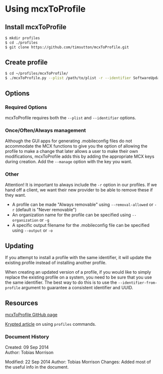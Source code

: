 # Using mcxToProfile 



## Install mcxToProfile

```bash
$ mkdir profiles
$ cd ./profiles
$ git clone https://github.com/timsutton/mcxToProfile.git
```


## Create profile

```bash
$ cd ~/profiles/mcxToProfile/
$ ./mcxToProfile.py --plist /path/to/plist -r --identifier SoftwareUpdateOff --manage Often
```


## Options

### Required Options

mcxToProfile requires both the `--plist` and `--identifier` options.


### Once/Often/Always management

Although the GUI apps for generating .mobileconfig files do not accommodate the MCX functions to give you the option of allowing the profile to make a change that later allows a user to make their own modifications, mcxToProfile adds this by adding the appropriate MCX keys during creation. Add the `--manage` option with the key you want.


### Other

Attention! It is important to always include the `-r` option in our profiles. If we hand off a client, we want their new provider to be able to remove these if they want.

- A profile can be made "Always removable" using `--removal-allowed` or `-r` (default is "Never removable")
- An organization name for the profile can be specified using `--organization` or `-g`
- A specific output filename for the .mobileconfig file can be specified using `--output` or `-o`


## Updating

If you attempt to install a profile with the same identifier, it will update the existing profile instead of installing another profile.

When creating an updated version of a profile, if you would like to simply replace the existing profile on a system, you need to be sure that you use the same identifier. The best way to do this is to use the `--identifier-from-profile` argument to guarantee a consistent identifier and UUID.


## Resources

[mcxToProfile GitHub page](https://github.com/timsutton/mcxToProfile)

[Krypted article](http://krypted.com/mac-security/manage-profiles-from-the-command-line-in-os-x-10-9/) on using `profiles` commands.


### Document History

Created:	09 Sep 2014  
Author:		Tobias Morrison

Modified:	22 Sep 2014
Author:		Tobias Morrison
Changes:	Added most of the useful info in the document.